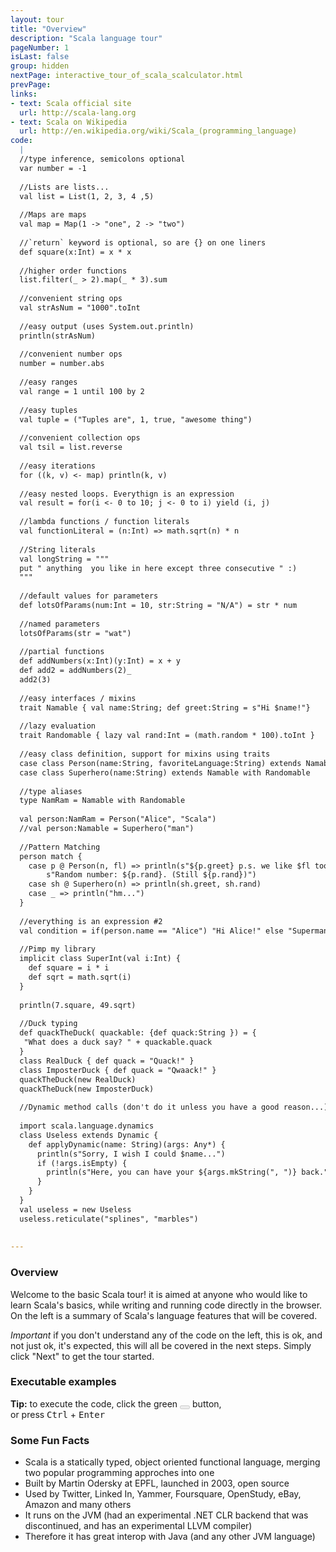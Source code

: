 ```yaml
---
layout: tour
title: "Overview"
description: "Scala language tour"
pageNumber: 1
isLast: false
group: hidden
nextPage: interactive_tour_of_scala_scalculator.html
prevPage: 
links:
- text: Scala official site
  url: http://scala-lang.org
- text: Scala on Wikipedia
  url: http://en.wikipedia.org/wiki/Scala_(programming_language)
code:
  |
  //type inference, semicolons optional    
  var number = -1   
  
  //Lists are lists...      
  val list = List(1, 2, 3, 4 ,5)   
  
  //Maps are maps     
  val map = Map(1 -> "one", 2 -> "two")   
  
  //`return` keyword is optional, so are {} on one liners  
  def square(x:Int) = x * x   
  
  //higher order functions  
  list.filter(_ > 2).map(_ * 3).sum   
  
  //convenient string ops    
  val strAsNum = "1000".toInt   
  
  //easy output (uses System.out.println)    
  println(strAsNum)   
  
  //convenient number ops     
  number = number.abs   
  
  //easy ranges     
  val range = 1 until 100 by 2   
  
  //easy tuples    
  val tuple = ("Tuples are", 1, true, "awesome thing")   
  
  //convenient collection ops     
  val tsil = list.reverse   
  
  //easy iterations    
  for ((k, v) <- map) println(k, v)   
  
  //easy nested loops. Everythign is an expression   
  val result = for(i <- 0 to 10; j <- 0 to i) yield (i, j)   
  
  //lambda functions / function literals   
  val functionLiteral = (n:Int) => math.sqrt(n) * n    
  
  //String literals   
  val longString = """    
  put " anything  you like in here except three consecutive " :)     
  """    
  
  //default values for parameters   
  def lotsOfParams(num:Int = 10, str:String = "N/A") = str * num  
  
  //named parameters  
  lotsOfParams(str = "wat")  
  
  //partial functions   
  def addNumbers(x:Int)(y:Int) = x + y  
  def add2 = addNumbers(2)_  
  add2(3)   
  
  //easy interfaces / mixins     
  trait Namable { val name:String; def greet:String = s"Hi $name!"}   
  
  //lazy evaluation    
  trait Randomable { lazy val rand:Int = (math.random * 100).toInt }   
  
  //easy class definition, support for mixins using traits     
  case class Person(name:String, favoriteLanguage:String) extends Namable with Randomable    
  case class Superhero(name:String) extends Namable with Randomable    
  
  //type aliases   
  type NamRam = Namable with Randomable   
  
  val person:NamRam = Person("Alice", "Scala")     
  //val person:Namable = Superhero("man")     
  
  //Pattern Matching   
  person match {     
    case p @ Person(n, fl) => println(s"${p.greet} p.s. we like $fl too!" +  
        s"Random number: ${p.rand}. (Still ${p.rand})")    
    case sh @ Superhero(n) => println(sh.greet, sh.rand)    
    case _ => println("hm...")    
  }    
  
  //everything is an expression #2    
  val condition = if(person.name == "Alice") "Hi Alice!" else "Superman?"     
  
  //Pimp my library     
  implicit class SuperInt(val i:Int) {      
    def square = i * i     
    def sqrt = math.sqrt(i)    
  }     
  
  println(7.square, 49.sqrt)  
  
  //Duck typing     
  def quackTheDuck( quackable: {def quack:String }) = {  
   "What does a duck say? " + quackable.quack    
  }  
  class RealDuck { def quack = "Quack!" }    
  class ImposterDuck { def quack = "Qwaack!" }    
  quackTheDuck(new RealDuck)    
  quackTheDuck(new ImposterDuck)    
  
  //Dynamic method calls (don't do it unless you have a good reason...)     
  
  import scala.language.dynamics    
  class Useless extends Dynamic {    
    def applyDynamic(name: String)(args: Any*) {    
      println(s"Sorry, I wish I could $name...")    
      if (!args.isEmpty) {    
        println(s"Here, you can have your ${args.mkString(", ")} back.")    
      }    
    }    
  }    
  val useless = new Useless    
  useless.reticulate("splines", "marbles")    
  
  
---
```


### Overview 

Welcome to the basic Scala tour! it is aimed at anyone who would like to learn Scala's basics, while writing and running code directly in the browser. 
On the left is a summary of Scala's language features that will be covered.

*Important* if you don't understand any of the code on the left, this is ok, and not just ok, it's expected, this will all be covered in the next steps. Simply click "Next" to get the tour started. 

### Executable examples 

<div class="alert alert-info">
    <strong>Tip:</strong> to execute the code, click the green <button value="Run" disabled="disabled" name="run" type="submit" class="btn btn-success">
    <i class="icon-play icon-white"></i>
</button> button, <br>or press <kbd>Ctrl</kbd> + <kbd>Enter</kbd>
</div>

### Some Fun Facts

- Scala is a statically typed, object oriented functional language, merging two popular programming approches into one
- Built by Martin Odersky at EPFL, launched in 2003, open source
- Used by Twitter, Linked In, Yammer, Foursquare, OpenStudy, eBay, Amazon and many others
- It runs on the JVM (had an experimental .NET CLR backend that was discontinued, and has an experimental LLVM compiler)
- Therefore it has great interop with Java (and any other JVM language) 
